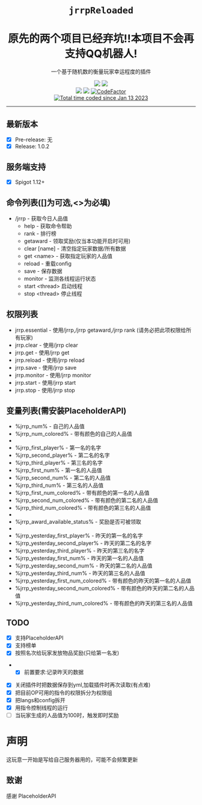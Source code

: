 <div align="center">

# `jrrpReloaded`

<h1>原先的两个项目已经弃坑!!本项目不会再支持QQ机器人!</h1>
<p>一个基于随机数的衡量玩家幸运程度的插件</p>
<p>
  <img src="https://forthebadge.com/images/badges/made-with-java.svg">
  <img src="https://forthebadge.com/images/badges/built-with-love.svg">

  <br>
  <img src="https://img.shields.io/badge/SPIGOT-1.12+-orange?style=for-the-badge&logo=">
  <img src="https://img.shields.io/badge/JDK-1.8-yellow?style=for-the-badge&logo=appveyor&logo=">
  <a href="https://www.codefactor.io/repository/github/lichris93/jrrpreloaded"><img src="https://www.codefactor.io/repository/github/lichris93/jrrpreloaded/badge" alt="CodeFactor" /></a>
  <br>
  <a href="https://wakatime.com/@09cb58b5-ccc0-41b8-a821-92fbfde0608f"><img src="https://wakatime.com/badge/user/09cb58b5-ccc0-41b8-a821-92fbfde0608f.svg" alt="Total time coded since Jan 13 2023" /></a>
</p>



</div>

---

<div align="left">

## 最新版本

- [x] Pre-release: 无
- [x] Release: 1.0.2

## 服务端支持

- [x] Spigot 1.12+

## 命令列表([]为可选,<>为必填)

- /jrrp - 获取今日人品值
    - help - 获取命令帮助
    - rank - 排行榜
    - getaward - 领取奖励(仅当本功能开启时可用)
    - clear [name] - 清空指定玩家数据/所有数据
    - get \<name\> - 获取指定玩家的人品值
    - reload - 重载config
    - save - 保存数据
    - monitor - 监测各线程运行状态
    - start \<thread\> 启动线程
    - stop \<thread\> 停止线程

## 权限列表
- jrrp.essential - 使用/jrrp,/jrrp getaward,/jrrp rank (请务必把此项权限给所有玩家)
- jrrp.clear - 使用/jrrp clear
- jrrp.get - 使用/jrrp get
- jrrp.reload - 使用/jrrp reload
- jrrp.save - 使用/jrrp save
- jrrp.monitor - 使用/jrrp monitor
- jrrp.start - 使用/jrrp start
- jrrp.stop - 使用/jrrp stop

## 变量列表(需安装PlaceholderAPI)

- %jrrp_num% - 自己的人品值
- %jrrp_num_colored% - 带有颜色的自己的人品值
-
- %jrrp_first_player% - 第一名的名字
- %jrrp_second_player% - 第二名的名字
- %jrrp_third_player% - 第三名的名字
- %jrrp_first_num% - 第一名的人品值
- %jrrp_second_num% - 第二名的人品值
- %jrrp_third_num% - 第三名的人品值
- %jrrp_first_num_colored% - 带有颜色的第一名的人品值
- %jrrp_second_num_colored% - 带有颜色的第二名的人品值
- %jrrp_third_num_colored% - 带有颜色的第三名的人品值
- 
- %jrrp_award_available_status% - 奖励是否可被领取
-
- %jrrp_yesterday_first_player% - 昨天的第一名的名字
- %jrrp_yesterday_second_player% - 昨天的第二名的名字
- %jrrp_yesterday_third_player% - 昨天的第三名的名字
- %jrrp_yesterday_first_num% - 昨天的第一名的人品值
- %jrrp_yesterday_second_num% - 昨天的第二名的人品值
- %jrrp_yesterday_third_num% - 昨天的第三名的人品值
- %jrrp_yesterday_first_num_colored% - 带有颜色的昨天的第一名的人品值
- %jrrp_yesterday_second_num_colored% - 带有颜色的昨天的第二名的人品值
- %jrrp_yesterday_third_num_colored% - 带有颜色的昨天的第三名的人品值

## TODO

- [x] 支持PlaceholderAPI
- [x] 支持榜单
- [x] 按照名次给玩家发放物品奖励(只给第一名发)
-  - [x] 前置要求:记录昨天的数据
- [x] 关闭插件时把数据保存到yml,加载插件时再次读取(有点难)
- [x] 把目前OP可用的指令的权限拆分为权限组
- [x] 把langs和config拆开
- [x] 用指令控制线程的运行
- [ ] 当玩家生成的人品值为100时，触发即时奖励

# 声明

这玩意一开始是写给自己服务器用的，可能不会频繁更新

## 致谢

感谢 PlaceholderAPI

</div>